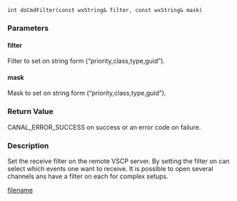 

```clike
int doCmdFilter(const wxString& filter, const wxString& mask)
```

### Parameters

#### filter
Filter to set on string form (“priority,class,type,guid”).

#### mask
Mask to set on string form (“priority,class,type,guid”).

### Return Value
CANAL_ERROR_SUCCESS on success or an error code on failure. 

### Description
Set the receive filter on the remote VSCP server. By setting the filter on can select which events one want to receive. It is possible to open several channels ans have a filter on each for complex setups. 



[filename](./bottom_copyright.md ':include')
